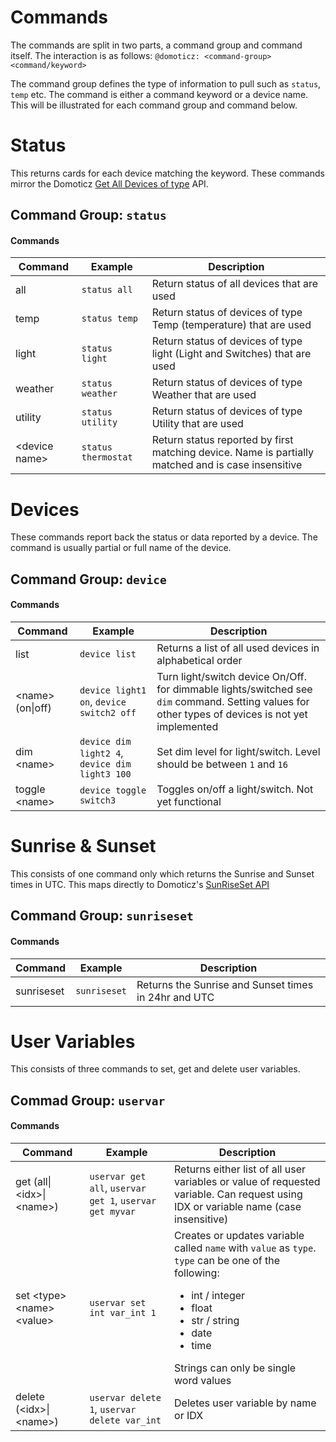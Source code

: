 # Commands

The commands are split in two parts, a command group and command itself. The interaction is as follows:
`@domoticz: <command-group> <command/keyword>`

The command group defines the type of information to pull such as `status`, `temp` etc. The command is either a command keyword or a device name. 
This will be illustrated for each command group and command below.

# Status

This returns cards for each device matching the keyword. These commands mirror the Domoticz [Get All Devices of type](https://www.domoticz.com/wiki/Domoticz_API/JSON_URL%27s#Get_all_devices_of_a_certain_type) API.

## Command Group: `status`

#### Commands

| Command | Example | Description |
|---------|---------|-------------|
| all | `status all` | Return status of all devices that are used |
| temp | `status temp` |  Return status of devices of type Temp (temperature) that are used |
| light| `status light` |  Return status of devices of type light (Light and Switches) that are used |
| weather | `status weather` |  Return status of devices of type Weather that are used |
| utility | `status utility` |  Return status of devices of type Utility that are used |
| \<device name\> | `status thermostat` |  Return status reported by first matching device. Name is partially matched and is case insensitive |

# Devices

These commands report back the status or data reported by a device. The command is usually partial or full name of the device.

## Command Group: `device`

#### Commands

| Command | Example | Description |
|---------|---------|-------------|
| list | `device list` | Returns a list of all used devices in alphabetical order |
| \<name\> (on\|off) | `device light1 on`, `device switch2 off` | Turn light/switch device On/Off. for dimmable lights/switched see `dim` command. Setting values for other types of devices is not yet implemented |
| dim \<name\> <level> | `device dim light2 4`, `device dim light3 100` | Set dim level for light/switch. Level should be between `1` and `16` |
| toggle \<name\> | `device toggle switch3` | Toggles on/off a light/switch. Not yet functional |

# Sunrise & Sunset

This consists of one command only which returns the Sunrise and Sunset times in UTC. This maps directly to Domoticz's [SunRiseSet API](https://www.domoticz.com/wiki/Domoticz_API/JSON_URL%27s#Get_sunrise_and_sunset_times)

## Command Group: `sunriseset`

#### Commands

| Command | Example | Description |
|---------|---------|-------------|
| sunriseset | `sunriseset` | Returns the Sunrise and Sunset times in 24hr and UTC |

# User Variables

This consists of three commands to set, get and delete user variables. 

## Commad Group: `uservar`

#### Commands

| Command | Example | Description |
|---------|---------|-------------|
| get (all\|\<idx\>\|\<name\>) | `uservar get all`, `uservar get 1`, `uservar get myvar` | Returns either list of all user variables or value of requested variable. Can request using IDX or variable name (case insensitive) |
| set \<type\> \<name\> \<value\> | `uservar set int var_int 1` | Creates or updates variable called `name` with `value` as `type`. `type` can be one of the following:<ul><li>int / integer</li><li>float</li><li>str / string</li><li>date</li><li>time</li> </ul> Strings can only be single word values |
| delete (\<idx\>\|\<name\>) | `uservar delete 1`, `uservar delete var_int` | Deletes user variable by name or IDX |

